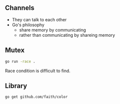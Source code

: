 ## Channels

- They can talk to each other
- Go's philosophy
  - share memory by communicating
  - rather than communicating by shareing memory

## Mutex

```sh
go run -race .
```

Race condition is difficult to find.

## Library

```sh
go get github.com/faith/color
```
